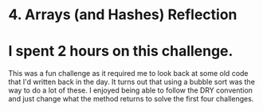 # 4. Arrays (and Hashes) Reflection

# I spent 2 hours on this challenge.

<!-- Write your reflection here. Use the Reflection Guidelines for help framing your reflection.

https://github.com/Devbootcamp/phase-0-handbook/blob/master/coding-references/reflection-guidelines.md
<<<<<<< HEAD
 -->

 This was a fun challenge as it required me to look back at some old code that I'd written back in the day. It turns out that using a bubble sort was the way to do a lot of these. I enjoyed being able to follow the DRY convention and just change what the method returns to solve the first four challenges.

